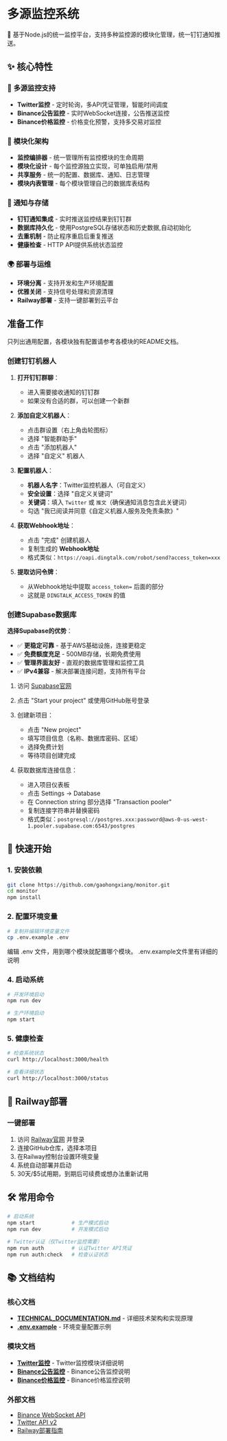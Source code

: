 # 多源监控系统

🚀 基于Node.js的统一监控平台，支持多种监控源的模块化管理，统一钉钉通知推送。

## ✨ 核心特性

### 🎯 **多源监控支持**
- **Twitter监控** - 定时轮询，多API凭证管理，智能时间调度
- **Binance公告监控** - 实时WebSocket连接，公告推送监控
- **Binance价格监控** - 价格变化预警，支持多交易对监控

### 🔧 **模块化架构**
- **监控编排器** - 统一管理所有监控模块的生命周期
- **模块化设计** - 每个监控源独立实现，可单独启用/禁用
- **共享服务** - 统一的配置、数据库、通知、日志管理
- **模块内表管理** - 每个模块管理自己的数据库表结构

### 📱 **通知与存储**
- **钉钉通知集成** - 实时推送监控结果到钉钉群
- **数据库持久化** - 使用PostgreSQL存储状态和历史数据,自动初始化
- **去重机制** - 防止程序重启后重复推送
- **健康检查** - HTTP API提供系统状态监控

### 🌍 **部署与运维**
- **环境分离** - 支持开发和生产环境配置
- **优雅关闭** - 支持信号处理和资源清理
- **Railway部署** - 支持一键部署到云平台

## 准备工作

只列出通用配置，各模块独有配置请参考各模块的README文档。

### 创建钉钉机器人

1. **打开钉钉群聊**：
   - 进入需要接收通知的钉钉群
   - 如果没有合适的群，可以创建一个新群

2. **添加自定义机器人**：
   - 点击群设置（右上角齿轮图标）
   - 选择 "智能群助手"
   - 点击 "添加机器人"
   - 选择 "自定义" 机器人

3. **配置机器人**：
   - **机器人名字**：Twitter监控机器人（可自定义）
   - **安全设置**：选择 "自定义关键词"
   - **关键词**：填入 `Twitter` 或 `推文`（确保通知消息包含此关键词）
   - 勾选 "我已阅读并同意《自定义机器人服务及免责条款》"

4. **获取Webhook地址**：
   - 点击 "完成" 创建机器人
   - 复制生成的 **Webhook地址**
   - 格式类似：`https://oapi.dingtalk.com/robot/send?access_token=xxx`

5. **提取访问令牌**：
   - 从Webhook地址中提取 `access_token=` 后面的部分
   - 这就是 `DINGTALK_ACCESS_TOKEN` 的值

### 创建Supabase数据库

**选择Supabase的优势**：
- ✅ **更稳定可靠** - 基于AWS基础设施，连接更稳定
- ✅ **免费额度充足** - 500MB存储，长期免费使用
- ✅ **管理界面友好** - 直观的数据库管理和监控工具
- ✅ **IPv4兼容** - 解决部署连接问题，支持所有平台

1. 访问 [Supabase官网](https://supabase.com/)
2. 点击 "Start your project" 或使用GitHub账号登录
3. 创建新项目：
   - 点击 "New project"
   - 填写项目信息（名称、数据库密码、区域）
   - 选择免费计划
   - 等待项目创建完成

4. 获取数据库连接信息：
   - 进入项目仪表板
   - 点击 Settings → Database
   - 在 Connection string 部分选择 "Transaction pooler"
   - 复制连接字符串并替换密码
   - 格式类似：`postgresql://postgres.xxx:password@aws-0-us-west-1.pooler.supabase.com:6543/postgres`

## 🚀 快速开始

### 1. 安装依赖
```bash
git clone https://github.com/gaohongxiang/monitor.git
cd monitor
npm install
```

### 2. 配置环境变量
```bash
# 复制并编辑环境变量文件
cp .env.example .env
```

编辑 .env 文件，用到哪个模块就配置哪个模块。 .env.example文件里有详细的说明


### 4. 启动系统
```bash
# 开发环境启动
npm run dev

# 生产环境启动
npm start
```

### 5. 健康检查
```bash
# 检查系统状态
curl http://localhost:3000/health

# 查看详细状态
curl http://localhost:3000/status
```

## 🐳 Railway部署

### 一键部署
1. 访问 [Railway官网](https://railway.app/) 并登录
2. 连接GitHub仓库，选择本项目
3. 在Railway控制台设置环境变量
4. 系统自动部署并启动
5. 30天/$5试用期，到期后可续费或想办法重新试用


## 🛠️ 常用命令

```bash
# 启动系统
npm start            # 生产模式启动
npm run dev          # 开发模式启动

# Twitter认证（仅Twitter监控需要）
npm run auth         # 认证Twitter API凭证
npm run auth:check   # 检查认证状态
```

## 📚 文档结构

### 核心文档
- **[TECHNICAL_DOCUMENTATION.md](TECHNICAL_DOCUMENTATION.md)** - 详细技术架构和实现原理
- **[.env.example](.env.example)** - 环境变量配置示例

### 模块文档
- **[Twitter监控](src/monitors/twitter/README.md)** - Twitter监控模块详细说明
- **[Binance公告监控](src/monitors/binance-announcement/README.md)** - Binance公告监控说明
- **[Binance价格监控](src/monitors/binance-price/README.md)** - Binance价格监控说明

### 外部文档
- [Binance WebSocket API](https://developers.binance.com/docs/zh-CN/cms/general-info)
- [Twitter API v2](https://developer.twitter.com/en/docs/twitter-api)
- [Railway部署指南](https://docs.railway.app/)